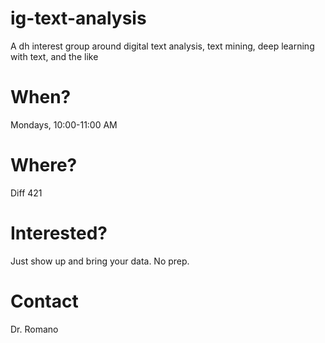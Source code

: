 # ig-text-analysis
A dh interest group around digital text analysis, text mining, deep learning with text, and the like

# When?
Mondays, 10:00-11:00 AM

# Where?
Diff 421

# Interested?
Just show up and bring your data. No prep.

# Contact
Dr. Romano
